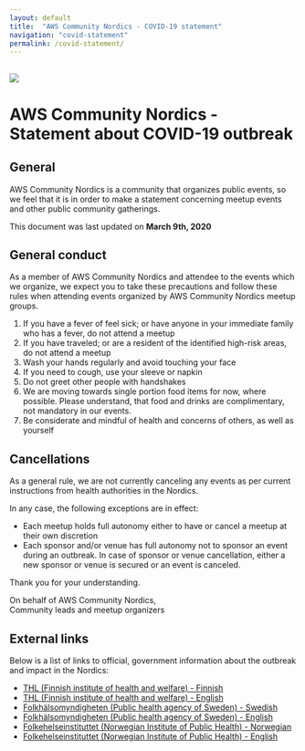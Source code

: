 ```yaml
---
layout: default
title:  "AWS Community Nordics - COVID-19 statement"
navigation: "covid-statement"
permalink: /covid-statement/
---
```


<div class="jumbotron communityday">
  <div class="container text-center">
    <h2><img src="/content/img/og-default.jpg" id="og-default" /></h2>
  </div>
</div>

<div class="container">
  <h1 class="mt-5">AWS Community Nordics - Statement about COVID-19 outbreak</h1>
  
  <h2 class="mt-5">General</h2>

  <p class="mt-5">AWS Community Nordics is a community that organizes public events, so we feel that it is in order to make a statement concerning meetup events and other public community gatherings.</p>

  <p class="mt-5">This document was last updated on <b>March 9th, 2020</b></p>

  <h2 class="mt-5">General conduct</h2>


  <p class="mt-5">As a member of AWS Community Nordics and attendee to the events which we organize, we expect you to take these precautions and follow these rules when attending events organized by AWS Community Nordics meetup groups.
  <ol>

  <li>If you have a fever of feel sick; or have anyone in your immediate family who has a fever, do not attend a meetup</li>
  <li>If you have traveled; or are a resident of the identified high-risk areas, do not attend a meetup</li>
  <li>Wash your hands regularly and avoid touching your face</li>
  <li>If you need to cough, use your sleeve or napkin</li>
  <li>Do not greet other people with handshakes</li>
  <li>We are moving towards single portion food items for now, where possible. Please understand, that food and drinks are complimentary, not mandatory in our events. </li>
  <li>Be considerate and mindful of health and concerns of others, as well as yourself</li>
  </ol>

  </p>

  <h2 class="mt-5">Cancellations</h2>

  <p class="mt-5">
  As a general rule, we are not currently canceling any events as per current instructions from health authorities in the Nordics.
 
  In any case, the following exceptions are in effect:
  <ul>
  <li>Each meetup holds full autonomy either to have or cancel a meetup at their own discretion</li>
  <li>Each sponsor and/or venue has full autonomy not to sponsor an event during an outbreak. In case of sponsor or venue cancellation, either a new sponsor or venue is secured or an event is canceled.</li>
  </ul>
  Thank you for your understanding.
  </p>
  <p class="mt-5">
  On behalf of AWS Community Nordics, <br>
  Community leads and meetup organizers
  </p>


  <p class="mt-5"></p>

  <h2 class="mt-5">External links</h2>
  <p class="mt-5">
  Below is a list of links to official, government information about the outbreak and impact in the Nordics:
  <ul>
  <li><a href="https://thl.fi/fi/web/infektiotaudit-ja-rokotukset/ajankohtaista/ajankohtaista-koronaviruksesta-covid-19">THL (Finnish institute of health and welfare) - Finnish</a></li>
  <li><a href="https://thl.fi/en/web/infectious-diseases/what-s-new/coronavirus-covid-19-latest-updates">THL (Finnish institute of health and welfare) - English</a></li>
  <li><a href="https://www.folkhalsomyndigheten.se/smittskydd-beredskap/utbrott/aktuella-utbrott/covid-19/">Folkhälsomyndigheten (Public health agency of Sweden) - Swedish</a></li>
  <li><a href="https://www.folkhalsomyndigheten.se/the-public-health-agency-of-sweden/communicable-disease-control/covid-19/">Folkhälsomyndigheten (Public health agency of Sweden) - English</a></li>
  <li><a href="https://www.fhi.no/sv/smittsomme-sykdommer/corona/">Folkehelseinstituttet (Norwegian Institute of Public Health) - Norwegian</a></li>
  <li><a href="https://www.fhi.no/en/id/infectious-diseases/coronavirus/">Folkehelseinstituttet (Norwegian Institute of Public Health) - English</a></li>
  </ul>
  </p>

</div>
